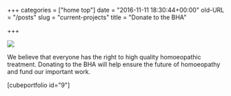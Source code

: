 +++
categories = ["home top"]
date = "2016-11-11 18:30:44+00:00"
old-URL = "/posts"
slug = "current-projects"
title = "Donate to the BHA"

+++

[![](https://res.cloudinary.com/homeopathyuk/v1557403245/bha/campaign-main.png)](https://res.cloudinary.com/homeopathyuk/v1557403245/bha/campaign-main.png)

We believe that everyone has the right to high quality homoeopathic treatment. Donating to the BHA will help ensure the future of homoeopathy and fund our important work.

[cubeportfolio id="9"]
